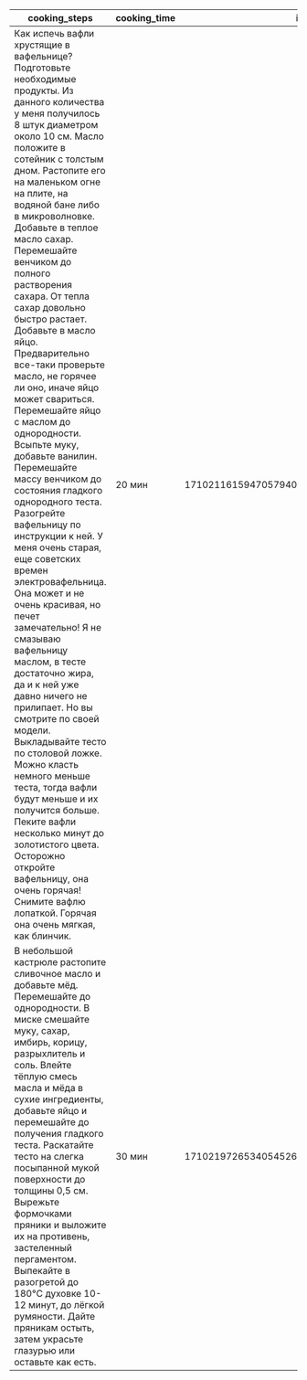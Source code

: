 | cooking_steps | cooking_time | id | name | nomenclatures | number_servings |
| --- | --- | --- | --- | --- | --- |
| Как испечь вафли хрустящие в вафельнице? Подготовьте необходимые продукты. Из данного количества у меня получилось 8 штук диаметром около 10 см. Масло положите в сотейник с толстым дном. Растопите его на маленьком огне на плите, на водяной бане либо в микроволновке. Добавьте в теплое масло сахар. Перемешайте венчиком до полного растворения сахара. От тепла сахар довольно быстро растает. Добавьте в масло яйцо. Предварительно все-таки проверьте масло, не горячее ли оно, иначе яйцо может свариться. Перемешайте яйцо с маслом до однородности. Всыпьте муку, добавьте ванилин. Перемешайте массу венчиком до состояния гладкого однородного теста. Разогрейте вафельницу по инструкции к ней. У меня очень старая, еще советских времен электровафельница. Она может и не очень красивая, но печет замечательно!    Я не смазываю вафельницу маслом, в тесте достаточно жира, да и к ней уже давно ничего не прилипает. Но вы смотрите по своей модели. Выкладывайте тесто по столовой ложке.    Можно класть немного меньше теста, тогда вафли будут меньше и их получится больше. Пеките вафли несколько минут до золотистого цвета. Осторожно откройте вафельницу, она очень горячая! Снимите вафлю лопаткой. Горячая она очень мягкая, как блинчик. | 20 мин | 171021161594705794083958023262740562746 | ВАФЛИ ХРУСТЯЩИЕ В ВАФЕЛЬНИЦЕ | [[<src.models.nomenclature.nomenclature_model object at 0x000001906424F8E0>, 100], [<src.models.nomenclature.nomenclature_model object at 0x000001906424F880>, 80], [<src.models.nomenclature.nomenclature_model object at 0x000001906424F9A0>, 70], [<src.models.nomenclature.nomenclature_model object at 0x000001906424FA30>, 1], [<src.models.nomenclature.nomenclature_model object at 0x000001906424FAC0>, 5]] | 10 |
| В небольшой кастрюле растопите сливочное масло и добавьте мёд. Перемешайте до однородности. В миске смешайте муку, сахар, имбирь, корицу, разрыхлитель и соль. Влейте тёплую смесь масла и мёда в сухие ингредиенты, добавьте яйцо и перемешайте до получения гладкого теста. Раскатайте тесто на слегка посыпанной мукой поверхности до толщины 0,5 см. Вырежьте формочками пряники и выложите их на противень, застеленный пергаментом. Выпекайте в разогретой до 180°C духовке 10-12 минут, до лёгкой румяности. Дайте пряникам остыть, затем украсьте глазурью или оставьте как есть. | 30 мин | 171021972653405452608691285313471005498 | ИМБИРНЫЕ ПРЯНИКИ | [[<src.models.nomenclature.nomenclature_model object at 0x000001906424F8E0>, 250], [<src.models.nomenclature.nomenclature_model object at 0x000001906424F880>, 100], [<src.models.nomenclature.nomenclature_model object at 0x000001906424F9A0>, 100], [<src.models.nomenclature.nomenclature_model object at 0x000001906424FA30>, 1], [<src.models.nomenclature.nomenclature_model object at 0x000001906424FB50>, 10], [<src.models.nomenclature.nomenclature_model object at 0x000001906424FBE0>, 5], [<src.models.nomenclature.nomenclature_model object at 0x000001906424FC70>, 5], [<src.models.nomenclature.nomenclature_model object at 0x000001906424FD00>, 100], [<src.models.nomenclature.nomenclature_model object at 0x000001906424FD90>, 2]] | 12 |
